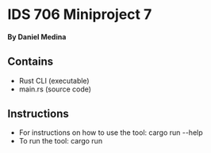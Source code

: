 # IDS 706 Miniproject 7
#### By Daniel Medina
## Contains
* Rust CLI (executable)
* main.rs (source code)

## Instructions
* For instructions on how to use the tool: cargo run --help
* To run the tool: cargo run
